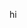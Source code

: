 <!--
<button class="sassButton" onclick="sass()">Sass</button>
<button class="jsButton">JavaScript</button>
-->
<body>
<div class="a">
    <p>hi</p>
</div>
</body>

<script>
    /*
    function sass() {
        window.location.href = "{{ site.baseurl }}/sass";
    }
    */
</script>


